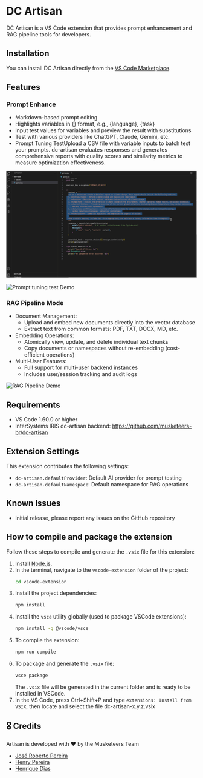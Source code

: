 # DC Artisan

DC Artisan is a VS Code extension that provides prompt enhancement and RAG pipeline tools for developers.

## Installation

You can install DC Artisan directly from the [VS Code Marketplace](https://marketplace.visualstudio.com/items?itemName=3musketeers-br.dc-artisan).

## Features

### Prompt Enhance
- Markdown-based prompt editing
- Highlights variables in {} format, e.g., {language}, {task}
- Input test values for variables and preview the result with substitutions
- Test with various providers like ChatGPT, Claude, Gemini, etc.
- Prompt Tuning TestUpload a CSV file with variable inputs to batch test your prompts. dc-artisan evaluates responses and generates comprehensive reports with quality scores and similarity metrics to measure optimization effectiveness.

![Prompt Enhance Demo](assets/prompt_enhance.gif)

![Prompt tuning test Demo](assets/prompt_tuning_test.gif)

### RAG Pipeline Mode
- Document Management:
  - Upload and embed new documents directly into the vector database
  - Extract text from common formats: PDF, TXT, DOCX, MD, etc.
- Embedding Operations:
  - Atomically view, update, and delete individual text chunks
  - Copy documents or namespaces without re-embedding (cost-efficient operations)
- Multi-User Features:
  - Full support for multi-user backend instances
  - Includes user/session tracking and audit logs

![RAG Pipeline Demo](assets/rag_pipeline.gif)

## Requirements

- VS Code 1.60.0 or higher
- InterSystems IRIS dc-artisan backend: https://github.com/musketeers-br/dc-artisan

## Extension Settings

This extension contributes the following settings:

* `dc-artisan.defaultProvider`: Default AI provider for prompt testing
* `dc-artisan.defaultNamespace`: Default namespace for RAG operations

## Known Issues

- Initial release, please report any issues on the GitHub repository

## How to compile and package the extension

Follow these steps to compile and generate the `.vsix` file for this extension:

1. Install [Node.js](https://nodejs.org/).
2. In the terminal, navigate to the `vscode-extension` folder of the project:
   ```bash
   cd vscode-extension
   ```
3. Install the project dependencies:
   ```bash
   npm install
   ```
4. Install the `vsce` utility globally (used to package VSCode extensions):
   ```bash
   npm install -g @vscode/vsce
   ```
5. To compile the extension:
   ```bash
   npm run compile
   ```
6. To package and generate the `.vsix` file:
   ```bash
   vsce package
   ```
   The `.vsix` file will be generated in the current folder and is ready to be installed in VSCode.
7. In the VS Code, press Ctrl+Shift+P and type `extensions: Install from VSIX`, then locate and select the file dc-artisan-x.y.z.vsix


## 🎖️ Credits
Artisan is developed with ❤️ by the Musketeers Team

* [José Roberto Pereira](https://community.intersystems.com/user/jos%C3%A9-roberto-pereira-0)
* [Henry Pereira](https://community.intersystems.com/user/henry-pereira)
* [Henrique Dias](https://community.intersystems.com/user/henrique-dias-2)
